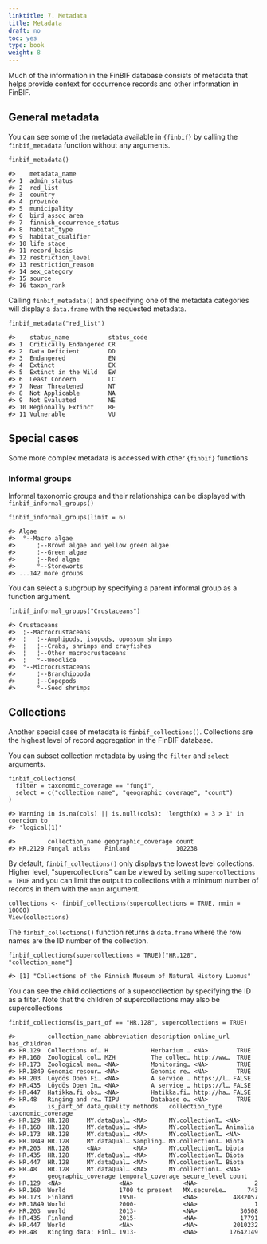 ```yaml
---
linktitle: 7. Metadata
title: Metadata
draft: no
toc: yes
type: book
weight: 8
---
```



Much of the information in the FinBIF database consists of metadata that helps
provide context for occurrence records and other information in FinBIF.

## General metadata
You can see some of the metadata available in `{finbif}` by calling the
`finbif_metadata` function without any arguments.

```.language-r
finbif_metadata()
```

```{.language-r}
#>    metadata_name            
#> 1  admin_status             
#> 2  red_list                 
#> 3  country                  
#> 4  province                 
#> 5  municipality             
#> 6  bird_assoc_area          
#> 7  finnish_occurrence_status
#> 8  habitat_type             
#> 9  habitat_qualifier        
#> 10 life_stage               
#> 11 record_basis             
#> 12 restriction_level        
#> 13 restriction_reason       
#> 14 sex_category             
#> 15 source                   
#> 16 taxon_rank
```

Calling `finbif_metadata()` and specifying one of the metadata categories will
display a `data.frame` with the requested metadata.

```.language-r
finbif_metadata("red_list")
```

```{.language-r}
#>    status_name           status_code
#> 1  Critically Endangered CR         
#> 2  Data Deficient        DD         
#> 3  Endangered            EN         
#> 4  Extinct               EX         
#> 5  Extinct in the Wild   EW         
#> 6  Least Concern         LC         
#> 7  Near Threatened       NT         
#> 8  Not Applicable        NA         
#> 9  Not Evaluated         NE         
#> 10 Regionally Extinct    RE         
#> 11 Vulnerable            VU
```

## Special cases
Some more complex metadata is accessed with other `{finbif}` functions

### Informal groups
Informal taxonomic groups and their relationships can be displayed with
`finbif_informal_groups()`

```.language-r
finbif_informal_groups(limit = 6)
```

```{.language-r}
#> Algae                                                         
#>  °--Macro algae                                               
#>      ¦--Brown algae and yellow green algae                    
#>      ¦--Green algae                                           
#>      ¦--Red algae                                             
#>      °--Stoneworts                                            
#> ...142 more groups
```

You can select a subgroup by specifying a parent informal group as a function
argument.

```.language-r
finbif_informal_groups("Crustaceans")
```

```{.language-r}
#> Crustaceans                                                   
#>  ¦--Macrocrustaceans                                          
#>  ¦   ¦--Amphipods, isopods, opossum shrimps                   
#>  ¦   ¦--Crabs, shrimps and crayfishes                         
#>  ¦   ¦--Other macrocrustaceans                                
#>  ¦   °--Woodlice                                              
#>  °--Microcrustaceans                                          
#>      ¦--Branchiopoda                                          
#>      ¦--Copepods                                              
#>      °--Seed shrimps
```

## Collections
Another special case of metadata is `finbif_collections()`. Collections are the
highest level of record aggregation in the FinBIF database.

You can subset collection metadata by using the `filter` and `select` arguments.

```.language-r
finbif_collections(
  filter = taxonomic_coverage == "fungi",
  select = c("collection_name", "geographic_coverage", "count")
)
```

```
#> Warning in is.na(cols) || is.null(cols): 'length(x) = 3 > 1' in coercion to
#> 'logical(1)'
```

```{.language-r}
#>         collection_name geographic_coverage count 
#> HR.2129 Fungal atlas    Finland             102238
```

By default, `finbif_collections()` only displays the lowest level collections.
Higher level, "supercollections" can be viewed by setting
`supercollections = TRUE` and you can limit the output to collections with
a minimum number of records in them with the `nmin` argument.

```.language-r
collections <- finbif_collections(supercollections = TRUE, nmin = 10000)
View(collections)
```

The `finbif_collections()` function returns a `data.frame` where the row names
are the ID number of the collection.

```.language-r
finbif_collections(supercollections = TRUE)["HR.128", "collection_name"]
```

```{.language-r}
#> [1] "Collections of the Finnish Museum of Natural History Luomus"
```

You can see the child collections of a supercollection by specifying the ID as
a filter. Note that the children of supercollections may also be supercollections

```.language-r
finbif_collections(is_part_of == "HR.128", supercollections = TRUE)
```

```{.language-r}
#>         collection_name abbreviation description online_url has_children
#> HR.129  Collections of… H            Herbarium … <NA>        TRUE       
#> HR.160  Zoological col… MZH          The collec… http://ww…  TRUE       
#> HR.173  Zoological mon… <NA>         Monitoring… <NA>        TRUE       
#> HR.1849 Genomic resour… <NA>         Genomic re… <NA>        TRUE       
#> HR.203  Löydös Open Fi… <NA>         A service … https://l… FALSE       
#> HR.435  Löydös Open In… <NA>         A service … https://l… FALSE       
#> HR.447  Hatikka.fi obs… <NA>         Hatikka.fi… http://ha… FALSE       
#> HR.48   Ringing and re… TIPU         Database o… <NA>        TRUE       
#>         is_part_of data_quality methods   collection_type taxonomic_coverage
#> HR.129  HR.128     MY.dataQual… <NA>      MY.collectionT… <NA>              
#> HR.160  HR.128     MY.dataQual… <NA>      MY.collectionT… Animalia          
#> HR.173  HR.128     MY.dataQual… <NA>      MY.collectionT… <NA>              
#> HR.1849 HR.128     MY.dataQual… Sampling… MY.collectionT… Biota             
#> HR.203  HR.128     <NA>         <NA>      MY.collectionT… biota             
#> HR.435  HR.128     MY.dataQual… <NA>      MY.collectionT… Biota             
#> HR.447  HR.128     MY.dataQual… <NA>      MY.collectionT… Biota             
#> HR.48   HR.128     MY.dataQual… <NA>      MY.collectionT… <NA>              
#>         geographic_coverage temporal_coverage secure_level count   
#> HR.129  <NA>                <NA>              <NA>                2
#> HR.160  World               1700 to present   MX.secureLe…      743
#> HR.173  Finland             1950-             <NA>          4882057
#> HR.1849 World               2000-             <NA>                1
#> HR.203  world               2013-             <NA>            30508
#> HR.435  Finland             2015-             <NA>            17791
#> HR.447  World               <NA>              <NA>          2010232
#> HR.48   Ringing data: Finl… 1913-             <NA>         12642149
```
